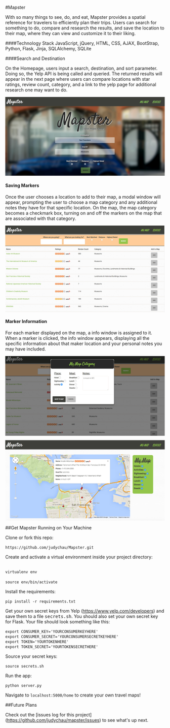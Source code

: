#Mapster

With so many things to see, do, and eat, Mapster provides a spatial reference for travelers to efficiently plan their trips. Users can search for something to do, compare and research the results, and save the location to their map, where they can view and customize it to their liking.


####Technology Stack
JavaScript, jQuery, HTML, CSS, AJAX, BootStrap, Python, Flask, Jinja, SQLAlchemy, SQLite



####Search and Destination

On the Homepage, users input a search, destination, and sort parameter. Doing so, the Yelp API is being called and queried. The returned results will appear in the next page where users can compare locations with star ratings, review count, category, and a link to the yelp page for additional research one may want to do. 

![Alt text](/static/images/homepage.png?raw=true)



#### Saving Markers
Once the user chooses a location to add to their map, a modal window will appear, prompting the user to choose a map category and any additional notes they have for that specific location. On the map, the map category becomes a checkmark box, turning on and off the markers on the map that are associated with that category.

<p align="center">
  <img align="center" src="/static/images/results.png" alt="Home-Page">
</p>

#### Marker Information
For each marker displayed on the map, a info window is assigned to it. When a marker is clicked, the info window appears, displaying all the specific information about that maker location and your personal notes you may have included.

<p align="center">
  <img align="center" src="/static/images/modal.png" alt="Home-Page">
</p>

<p align="center">
  <img align="center" src="/static/images/map.png" alt="Home-Page">
</p>




##Get Mapster Running on Your Machine

Clone or fork this repo: 

```
https://github.com/judychau/Mapster.git

```

Create and activate a virtual environment inside your project directory: 

```

virtualenv env

source env/bin/activate

```

Install the requirements:

```
pip install -r requirements.txt

```

Get your own secret keys from Yelp (https://www.yelp.com/developers) and save them to a file <kbd>secrets.sh</kbd>. You should also set your own secret key for Flask. Your file should look something like this:

```
export CONSUMER_KEY='YOURCONSUMERKEYHERE'
export CONSUMER_SECRET='YOURCONSUMERSECRETKEYHERE'
export TOKEN='YOURTOKENHERE'
export TOKEN_SECRET='YOURTOKENSECRETHERE'

```
	
Source your secret keys:

```
source secrets.sh

```

Run the app:

```
python server.py

```
Navigate to `localhost:5000/home` to create your own travel maps!

##Future Plans

Check out the [issues log for this project] (https://github.com/judychau/mapster/issues) to see what's up next.


